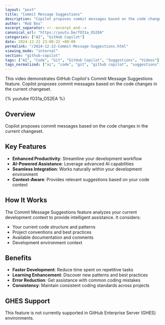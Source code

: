 ```yaml
---
layout: "post"
title: "Commit Message Suggestions"
description: "Copilot proposes commit messages based on the code changes in the current changeset."
author: "Rob Bos"
excerpt_separator: <!--excerpt_end-->
canonical_url: "https://youtu.be/fO31a_OS2EA"
categories: ["AI", "GitHub Copilot"]
date: 2024-12-22 23:00:22 +00:00
permalink: "/2024-12-22-Commit-Message-Suggestions.html"
viewing_mode: "internal"
section: "github-copilot"
tags: ["AI", "Code", "Git", "GitHub Copilot", "Suggestions", "Videos"]
tags_normalized: ["ai", "code", "git", "github copilot", "suggestions", "videos"]
---
```


This video demonstrates GitHub Copilot's Commit Message Suggestions feature. Copilot proposes commit messages based on the code changes in the current changeset.<!--excerpt_end-->

{% youtube fO31a_OS2EA %}

## Overview

Copilot proposes commit messages based on the code changes in the current changeset.

## Key Features

- **Enhanced Productivity**: Streamline your development workflow
- **AI-Powered Assistance**: Leverage advanced AI capabilities
- **Seamless Integration**: Works naturally within your development environment
- **Context-Aware**: Provides relevant suggestions based on your code context

## How It Works

The Commit Message Suggestions feature analyzes your current development context to provide intelligent assistance. It considers:

- Your current code structure and patterns
- Project conventions and best practices
- Available documentation and comments
- Development environment context

## Benefits

- **Faster Development**: Reduce time spent on repetitive tasks
- **Learning Enhancement**: Discover new patterns and best practices
- **Error Reduction**: Get assistance with common coding mistakes
- **Consistency**: Maintain consistent coding standards across projects

## GHES Support

This feature is not currently supported in GitHub Enterprise Server (GHES) environments.

